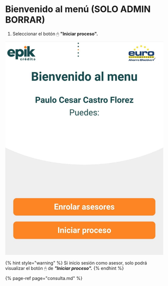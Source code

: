 # Bienvenido al menú \(SOLO ADMIN BORRAR\)

1. Seleccionar el botón 🖱 **"Iniciar proceso".**

![](../../.gitbook/assets/whatsapp-image-2021-08-24-at-11.35.35-am-2-.jpeg)

{% hint style="warning" %}
Si inicio sesión como asesor, solo podrá visualizar el botón 🖱  de _**"Iniciar proceso".**_
{% endhint %}

{% page-ref page="consulta.md" %}

